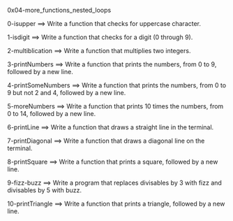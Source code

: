0x04-more_functions_nested_loops

0-isupper ==> Write a function that checks for uppercase character.

1-isdigit ==> Write a function that checks for a digit (0 through 9).

2-multiblication ==> Write a function that multiplies two integers.

3-printNumbers ==> Write a function that prints the numbers, from 0 to 9, followed by a new line.

4-printSomeNumbers ==> Write a function that prints the numbers, from 0 to 9 but not 2 and 4, followed by a new line.

5-moreNumbers ==> Write a function that prints 10 times the numbers, from 0 to 14, followed by a new line.

6-printLine ==> Write a function that draws a straight line in the terminal.

7-printDiagonal ==> Write a function that draws a diagonal line on the terminal.

8-printSquare ==> Write a function that prints a square, followed by a new line.

9-fizz-buzz  ==> Write a program that replaces divisables by 3 with fizz and divisables by 5 with buzz.

10-printTriangle ==> Write a function that prints a triangle, followed by a new line.
